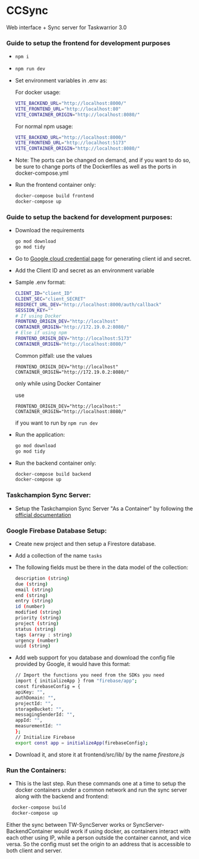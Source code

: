 # CCSync

Web interface + Sync server for Taskwarrior 3.0

### Guide to setup the frontend for development purposes

- ```bash
  npm i
  ```

- ```bash
  npm run dev
  ```

- Set environment variables in .env as:

  For docker usage:

  ```bash
  VITE_BACKEND_URL="http://localhost:8000/"
  VITE_FRONTEND_URL="http://localhost:80"
  VITE_CONTAINER_ORIGIN="http://localhost:8080/"
  ```

  For normal npm usage:

  ```bash
  VITE_BACKEND_URL="http://localhost:8000/"
  VITE_FRONTEND_URL="http://localhost:5173"
  VITE_CONTAINER_ORIGIN="http://localhost:8080/"
  ```

- Note: The ports can be changed on demand, and if you want to do so, be sure to change ports of the Dockerfiles as well as the ports in docker-compose.yml

- Run the frontend container only:
  ```bash
  docker-compose build frontend
  docker-compose up
  ```

### Guide to setup the backend for development purposes:

- Download the requirements

  ```bash
  go mod download
  go mod tidy
  ```

- Go to [Google cloud credential page](https://console.cloud.google.com/apis/credentials) for generating client id and secret.

- Add the Client ID and secret as an environment variable
- Sample .env format:

  ```bash
  CLIENT_ID="client_ID"
  CLIENT_SEC="client_SECRET"
  REDIRECT_URL_DEV="http://localhost:8000/auth/callback"
  SESSION_KEY=""
  # If using Docker
  FRONTEND_ORIGIN_DEV="http://localhost"
  CONTAINER_ORIGIN="http://172.19.0.2:8080/"
  # Else if using npm
  FRONTEND_ORIGIN_DEV="http://localhost:5173"
  CONTAINER_ORIGIN="http://localhost:8080/"
  ```

  Common pitfall: use the values

  ```
  FRONTEND_ORIGIN_DEV="http://localhost"
  CONTAINER_ORIGIN="http://172.19.0.2:8080/"
  ```

  only while using Docker Container

  use
  ```
  FRONTEND_ORIGIN_DEV="http://localhost:"
  CONTAINER_ORIGIN="http://localhost:8080/"
  ```
  if you want to run by `npm run dev`

- Run the application:

  ```bash
  go mod download
  go mod tidy
  ```

- Run the backend container only:
  ```bash
  docker-compose build backend
  docker-compose up
  ```


### Taskchampion Sync Server:

- Setup the Taskchampion Sync Server "As a Container" by following the [official documentation](https://github.com/GothenburgBitFactory/taskchampion-sync-server/tree/main)

### Google Firebase Database Setup:

- Create new project and then setup a Firestore database.
- Add a collection of the name `tasks`
- The following fields must be there in the data model of the collection:

  ```bash
  description (string)
  due (string)
  email (string)
  end (string)
  entry (string)
  id (number)
  modified (string)
  priority (string)
  project (string)
  status (string)
  tags (array : string)
  urgency (number)
  uuid (string)
  ```

- Add web support for you database and download the config file provided by Google, it would have this format:
  ```bash
  // Import the functions you need from the SDKs you need
  import { initializeApp } from "firebase/app";
  const firebaseConfig = {
  apiKey: "",
  authDomain: "",
  projectId: "",
  storageBucket: "",
  messagingSenderId: "",
  appId: "",
  measurementId: ""
  };
  // Initialize Firebase
  export const app = initializeApp(firebaseConfig);
  ```
-  Download it, and store it at frontend/src/lib/ by the name *firestore.js*

### Run the Containers:

- This is the last step. Run these commands one at a time to setup the docker containers under a common network and run the sync server along with the backend and frontend:

```bash
  docker-compose build
  docker-compose up
```

Either the sync between TW-SyncServer works or SyncServer-BackendContainer would work if using docker, as containers interact with each other using IP, while a person outside the container cannot, and vice versa. So the config must set the origin to an address that is accessible to both client and server.
